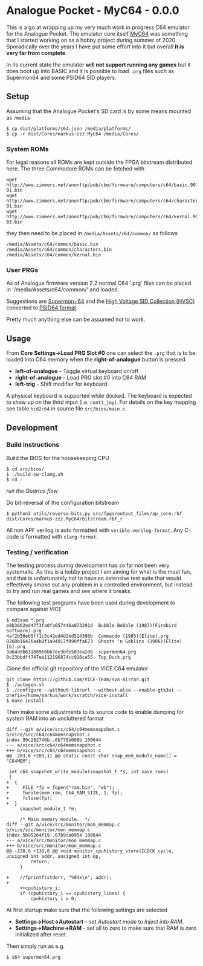 # Analogue Pocket - MyC64 - 0.0.0

This is a go at wrapping up my very much work in progress C64 emulator for the
Analogue Pocket. The emulator core itself
[MyC64](https://github.com/markus-zzz/myc64) was something that I started
working on as a hobby project during summer of 2020. Sporadically over the years I have
put some effort into it but overall **it is very far from complete**.

In its current state the emulator **will not support running any games** but it
does boot up into BASIC and it is possible to load `.prg` files such as
Supermon64 and some PSID64 SID players.

## Setup

Assuming that the Analogue Pocket's SD card is by some means mounted as `/media`

```
$ cp dist/platforms/c64.json /media/platforms/
$ cp -r dist/Cores/markus-zzz.MyC64 /media/Cores/
```

### System ROMs

For legal reasons all ROMs are kept outside the FPGA bitstream distributed
here. The three Commodore ROMs can be fetched with
```
wget http://www.zimmers.net/anonftp/pub/cbm/firmware/computers/c64/basic.901226-01.bin
wget http://www.zimmers.net/anonftp/pub/cbm/firmware/computers/c64/characters.901225-01.bin
wget http://www.zimmers.net/anonftp/pub/cbm/firmware/computers/c64/kernal.901227-03.bin
```
they then need to be placed in `/media/Assets/c64/common/` as follows
```
/media/Assets/c64/common/basic.bin
/media/Assets/c64/common/characters.bin
/media/Assets/c64/common/kernal.bin
```

### User PRGs

As of Analogue firmware version 2.2 normal C64 '.prg' files can be placed in
'/media/Assets/c64/common/' and loaded.

Suggestions are [Supermon+64](https://github.com/jblang/supermon64) and the
[High Voltage SID Collection (HVSC)](https://www.hvsc.c64.org/) converted to
[PSID64 format](https://boswme.home.xs4all.nl/HVSC/HVSC80_PSID64_packed.7z).

Pretty much anything else can be assumed not to work.

## Usage

From **Core Settings->Load PRG Slot #0** one can select the `.prg` that is to
be loaded into C64 memory when the **right-of-analogue** button is pressed.

- **left-of-analogue** - Toggle virtual keyboard on/off
- **right-of-analogue** - Load PRG slot #0 into C64 RAM
- **left-trig** - Shift modifier for keyboard

A physical keyboard is supported while docked. The keyboard is expected to show
up on the third input (i.e. `cont3_joy`). For details on the key mapping see
table `hid2c64` in source file `src/bios/main.c`.

## Development

### Build instructions

Build the BIOS for the housekeeping CPU
```
$ cd src/bios/
$ ./build-sw-clang.sh
$ cd -
```

*run the Quartus flow*

Do bit-reversal of the configuration bitstream
```
$ python3 utils/reverse-bits.py src/fpga/output_files/ap_core.rbf dist/Cores/markus-zzz.MyC64/bitstream.rbf_r
```

All non APF verilog is auto formatted with `verible-verilog-format`. Any C-code
is formatted with `clang-format`.

### Testing / verification

The testing process during development has so far not been very systematic. As
this is a hobby project I am aiming for what is the most fun, and that is
unfortunately not to have an extensive test suite that would effectively smoke
out any problem in a controlled environment, but instead to try and run real
games and see where it breaks.

The following test programs have been used during development to compare
against VICE
```
$ md5sum *.prg
e8b3602ed47f3fa0fa057446a073291d  Bubble Bobble (1987)(Firebird Software).prg
4af2b50eb5ff1c5c42ed4d2ed514390b  Commando (1985)(Elite).prg
0260b16e26a4b8f1a94917f098ffa673  Ghosts 'n Goblins (1986)(Elite)[b].prg
3a64ddb63188960b67ee3bfe583ea2d6  supermon64.prg
0c23bbdff747ee112196874cc910ca55  Top_Duck.prg
```

Clone the official git repository of the VICE C64 emulator

```
git clone https://github.com/VICE-Team/svn-mirror.git
$ ./autogen.sh
$ ./configure --without-libcurl --without-alsa --enable-gtk3ui --prefix=/home/markus/work/scratch/vice-install
$ make install
```

Then make some adjustments to its source code to enable dumping for system RAM
into an uncluttered format

```
diff --git a/vice/src/c64/c64memsnapshot.c b/vice/src/c64/c64memsnapshot.c
index 99c282746b..0b778b008b 100644
--- a/vice/src/c64/c64memsnapshot.c
+++ b/vice/src/c64/c64memsnapshot.c
@@ -203,6 +203,11 @@ static const char snap_mem_module_name[] = "C64MEM";

 int c64_snapshot_write_module(snapshot_t *s, int save_roms)
 {
+  {
+     FILE *fp = fopen("ram.bin", "wb");
+     fwrite(mem_ram, C64_RAM_SIZE, 1, fp);
+     fclose(fp);
+  }
     snapshot_module_t *m;

     /* Main memory module.  */
diff --git a/vice/src/monitor/mon_memmap.c b/vice/src/monitor/mon_memmap.c
index 5b95264f19..07b9ca0954 100644
--- a/vice/src/monitor/mon_memmap.c
+++ b/vice/src/monitor/mon_memmap.c
@@ -138,6 +138,8 @@ void monitor_cpuhistory_store(CLOCK cycle, unsigned int addr, unsigned int op,
         return;
     }

+    //fprintf(stderr, "%04x\n", addr);
+
     ++cpuhistory_i;
     if (cpuhistory_i == cpuhistory_lines) {
         cpuhistory_i = 0;
```

At first startup make sure that the following settings are selected

- **Settings->Host->Autostart** - set *Autostart mode* to *Inject into RAM*.
- **Settings->Machine->RAM** - set all to zero to make sure that RAM is zero initialized after reset.

Then simply run as e.g.

```
$ x64 supermon64.prg
```

